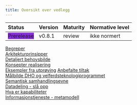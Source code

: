 ```yaml
---
title: Oversikt over vedlegg
---
```


| Status | Version | Maturity | Normative level |
|:-------------|:------------------|:------|:-------|
| <span style="background-color:BlueViolet">Prerelease</span> | v0.8.1 | review  | ikke normert |

[Begreper](Begreper.md)  
[Arkitekturprinsipper](Arkitekturprinsipper.md)  
[Detaljert behovsbilde](Detaljert-behovsbilde.md)  
[Konsepter realisering](Konsepter-realisering.md)  
[Eksempler fra utprøving](Eksempler.md)
[Anbefalte tiltak](Anbefalte-tiltak.md)  
[Målbilde DHO og velferdsteknologiprogrammet](Overordnet-maalbilde.md)  
[Semantisk samhandlingsevne](Semantisk-samhandling.md)  
[Datadeling - slå opp](Organisatorisk-sla-opp.md)  
[Hva er kapabiliteter](Kapabiliteter.md)  
[Informasjonstjeneste - metamodell](Informasjonstjeneste-meta.md)  
